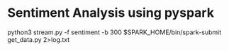 # Sentiment Analysis using pyspark


python3 stream.py -f sentiment -b 300
 $SPARK_HOME/bin/spark-submit get_data.py 2>log.txt


